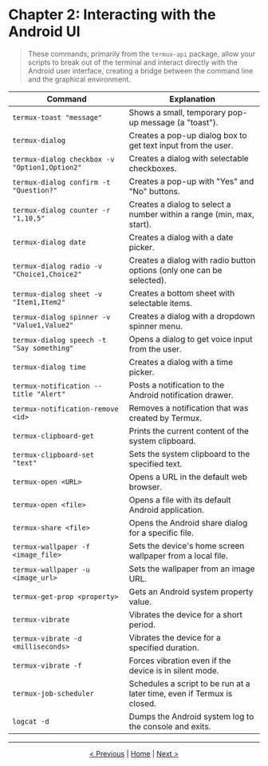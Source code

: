 # Chapter 2: Interacting with the Android UI

> These commands, primarily from the `termux-api` package, allow your scripts to break out of the terminal and interact directly with the Android user interface, creating a bridge between the command line and the graphical environment.

| Command                                             | Explanation                                                              |
| --------------------------------------------------- | ------------------------------------------------------------------------ |
| `termux-toast "message"`                            | Shows a small, temporary pop-up message (a "toast").                     |
| `termux-dialog`                                     | Creates a pop-up dialog box to get text input from the user.               |
| `termux-dialog checkbox -v "Option1,Option2"`       | Creates a dialog with selectable checkboxes.                               |
| `termux-dialog confirm -t "Question?"`              | Creates a pop-up with "Yes" and "No" buttons.                              |
| `termux-dialog counter -r "1,10,5"`                 | Creates a dialog to select a number within a range (min, max, start).      |
| `termux-dialog date`                                | Creates a dialog with a date picker.                                     |
| `termux-dialog radio -v "Choice1,Choice2"`          | Creates a dialog with radio button options (only one can be selected).     |
| `termux-dialog sheet -v "Item1,Item2"`              | Creates a bottom sheet with selectable items.                              |
| `termux-dialog spinner -v "Value1,Value2"`          | Creates a dialog with a dropdown spinner menu.                             |
| `termux-dialog speech -t "Say something"`           | Opens a dialog to get voice input from the user.                           |
| `termux-dialog time`                                | Creates a dialog with a time picker.                                     |
| `termux-notification --title "Alert"`               | Posts a notification to the Android notification drawer.                   |
| `termux-notification-remove <id>`                   | Removes a notification that was created by Termux.                         |
| `termux-clipboard-get`                              | Prints the current content of the system clipboard.                        |
| `termux-clipboard-set "text"`                       | Sets the system clipboard to the specified text.                           |
| `termux-open <URL>`                                 | Opens a URL in the default web browser.                                    |
| `termux-open <file>`                                | Opens a file with its default Android application.                         |
| `termux-share <file>`                               | Opens the Android share dialog for a specific file.                        |
| `termux-wallpaper -f <image_file>`                  | Sets the device's home screen wallpaper from a local file.                 |
| `termux-wallpaper -u <image_url>`                   | Sets the wallpaper from an image URL.                                      |
| `termux-get-prop <property>`                        | Gets an Android system property value.                                     |
| `termux-vibrate`                                    | Vibrates the device for a short period.                                    |
| `termux-vibrate -d <milliseconds>`                  | Vibrates the device for a specified duration.                              |
| `termux-vibrate -f`                                 | Forces vibration even if the device is in silent mode.                     |
| `termux-job-scheduler`                              | Schedules a script to be run at a later time, even if Termux is closed.    |
| `logcat -d`                                         | Dumps the Android system log to the console and exits.                     |

---
<p align="center">
  <a href="./chapter_01.md">< Previous</a> | <a href="./README.md">Home</a> | <a href="./chapter_03.md">Next ></a>
</p>
